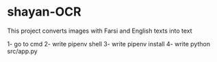 # shayan-OCR
This project converts images with Farsi and English texts into text



1- go to cmd 
2- write pipenv shell
3- write pipenv install
4- write python src/app.py
